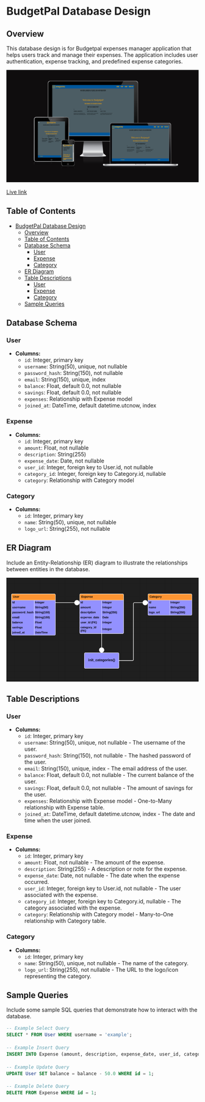 # BudgetPal Database Design

## Overview

This database design is for Budgetpal expenses manager application that helps users track and manage their expenses. The application includes user authentication, expense tracking, and predefined expense categories.

![App Preview](/budgetpal/static/images/amiresponsive.png)

[Live link](https://budgetpal-33d89df1b1a4.herokuapp.com)

## Table of Contents

* [BudgetPal Database Design](#budgetpal-database-design)
  * [Overview](#overview)
  * [Table of Contents](#table-of-contents)
  * [Database Schema](#database-schema)
    * [User](#user)
    * [Expense](#expense)
    * [Category](#category)
  * [ER Diagram](#er-diagram)
  * [Table Descriptions](#table-descriptions)
    * [User](#user-1)
    * [Expense](#expense-1)
    * [Category](#category-1)
  * [Sample Queries](#sample-queries)

## Database Schema

### User

- **Columns:**
  - `id`: Integer, primary key
  - `username`: String(50), unique, not nullable
  - `password_hash`: String(150), not nullable
  - `email`: String(150), unique, index
  - `balance`: Float, default 0.0, not nullable
  - `savings`: Float, default 0.0, not nullable
  - `expenses`: Relationship with Expense model
  - `joined_at`: DateTime, default datetime.utcnow, index

### Expense

- **Columns:**
  - `id`: Integer, primary key
  - `amount`: Float, not nullable
  - `description`: String(255)
  - `expense_date`: Date, not nullable
  - `user_id`: Integer, foreign key to User.id, not nullable
  - `category_id`: Integer, foreign key to Category.id, nullable
  - `category`: Relationship with Category model

### Category

- **Columns:**
  - `id`: Integer, primary key
  - `name`: String(50), unique, not nullable
  - `logo_url`: String(255), not nullable

## ER Diagram

Include an Entity-Relationship (ER) diagram to illustrate the relationships between entities in the database.

![ER Diagram](/budgetpal/static/images/er_diagram.png)

## Table Descriptions

### User

- **Columns:**
  - `id`: Integer, primary key
  - `username`: String(50), unique, not nullable - The username of the user.
  - `password_hash`: String(150), not nullable - The hashed password of the user.
  - `email`: String(150), unique, index - The email address of the user.
  - `balance`: Float, default 0.0, not nullable - The current balance of the user.
  - `savings`: Float, default 0.0, not nullable - The amount of savings for the user.
  - `expenses`: Relationship with Expense model - One-to-Many relationship with Expense table.
  - `joined_at`: DateTime, default datetime.utcnow, index - The date and time when the user joined.

### Expense

- **Columns:**
  - `id`: Integer, primary key
  - `amount`: Float, not nullable - The amount of the expense.
  - `description`: String(255) - A description or note for the expense.
  - `expense_date`: Date, not nullable - The date when the expense occurred.
  - `user_id`: Integer, foreign key to User.id, not nullable - The user associated with the expense.
  - `category_id`: Integer, foreign key to Category.id, nullable - The category associated with the expense.
  - `category`: Relationship with Category model - Many-to-One relationship with Category table.

### Category

- **Columns:**
  - `id`: Integer, primary key
  - `name`: String(50), unique, not nullable - The name of the category.
  - `logo_url`: String(255), not nullable - The URL to the logo/icon representing the category.

## Sample Queries

Include some sample SQL queries that demonstrate how to interact with the database.

```sql
-- Example Select Query
SELECT * FROM User WHERE username = 'example';

-- Example Insert Query
INSERT INTO Expense (amount, description, expense_date, user_id, category_id) VALUES (100.0, 'Groceries', '2023-01-01', 1, 1);

-- Example Update Query
UPDATE User SET balance = balance - 50.0 WHERE id = 1;

-- Example Delete Query
DELETE FROM Expense WHERE id = 1;
```
